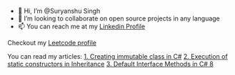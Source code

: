 - 👋 Hi, I’m @Suryanshu Singh
- 💞️ I’m looking to collaborate on open source projects in any language
- 📫 You can reach me at my [Linkedin Profile](https://www.linkedin.com/in/suryanshu-singh/)

Checkout my [Leetcode profile](https://leetcode.com/suryanshu/)

You can read my articles:
[1. Creating immutable class in C#](https://www.linkedin.com/pulse/c-creating-immutable-class-suryanshu-singh/)
[2. Execution of static constructors in Inheritance](https://www.linkedin.com/pulse/c-execution-static-constructors-inheritance-suryanshu-singh/)
[3. Default Interface Methods in C# 8](https://www.linkedin.com/pulse/c-8-default-interface-methods-suryanshu-singh/)

<!---
suryanshusingh/suryanshusingh is a ✨ special ✨ repository because its `README.md` (this file) appears on your GitHub profile.
You can click the Preview link to take a look at your changes.
--->

